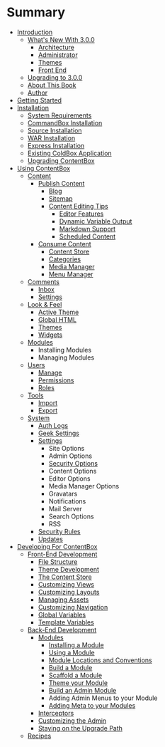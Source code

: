 # Summary

* [Introduction](README.md)
    * [What's New With 3.0.0](introduction/whats_new.md)
        * [Architecture](introduction/whats_new_3_0_0/architecture.md)
        * [Administrator](introduction/whats_new_3_0_0/administrator.md)
        * [Themes](introduction/whats_new_3_0_0/themes.md)
        * [Front End](introduction/whats_new_3_0_0/front_end.md)
    * [Upgrading to 3.0.0](introduction/upgrading.md)
    * [About This Book](introduction/about_this_book.md)
    * [Author](introduction/author.md)
* [Getting Started](getting_started/index.md)
* [Installation](installation/index.md)
    * [System Requirements](installation/system_requirements.md)
    * [CommandBox Installation](installation/commandbox_installation.md)
    * [Source Installation](installation/source_installation.md)
    * [WAR Installation](installation/war_installation.md)
    * [Express Installation](installation/express_installation.md)
    * [Existing ColdBox Application](installation/existing_coldbox_application.md)
    * [Upgrading ContentBox](installation/upgrading_contentbox.md)
* [Using ContentBox](using/README.md)
    * [Content](using/content/index.md)
        * [Publish Content](using/content/direct_pubilsh/index.md)
            * [Blog](using/content/direct_pubilsh/blog.md)
            * [Sitemap](using/content/direct_publish/sitemap.md)
            * [Content Editing Tips](using/content/direct_pubilsh/content-editing-tips.md)
                * [Editor Features](using/content/direct_pubilsh/editor-features.md)
                * [Dynamic Variable Output](using/content/direct_pubilsh/dynamic-variable-output.md)
                * [Markdown Support](using/content/direct_pubilsh/markdown-support.md)
                * [Scheduled Content](using/content/direct_pubilsh/scheduled-content.md)
        * [Consume Content](using/content/indirect_publishing/index.md)
            * [Content Store](using/content/indirect_publishing/contentstore.md)
            * [Categories](using/content/indirect_publishing/categories.md)
            * [Media Manager](using/content/indirect_publishing/media-manager.md)
            * [Menu Manager](using/content/indirect_publishing/menu-manager.md)
    * [Comments](using/comments/index.md)
        * [Inbox](using/comments/inbox.md)
        * [Settings](using/comments/settings.md)
    * [Look & Feel](using/look-and-feel/index.md)
        * [Active Theme](using/look-and-feel/active_theme.md)
        * [Global HTML](using/look-and-feel/global_html.md)
        * [Themes](using/look-and-feel/themes.md)
        * [Widgets](using/look-and-feel/widgets.md)
    * [Modules](using/modules/index.md)
        * Installing Modules
        * Managing Modules
    * [Users](using/users/index.md)
        * [Manage](using/users/manage.md)
        * [Permissions](using/users/permissions.md)
        * [Roles](using/users/roles.md)
    * [Tools](using/tools/index.md)
        * [Import](using/tools/import.md)
        * [Export](using/tools/export.md)
    * [System](using/system/index.md)
        * [Auth Logs](using/system/auth_logs.md)
        * [Geek Settings](using/system/geek_settings.md)
        * [Settings](using/system/settings.md)
            * Site Options
            * Admin Options
            * [Security Options](using/system/security-options.md)
            * Content Options
            * Editor Options
            * Media Manager Options
            * Gravatars
            * Notifications
            * Mail Server
            * Search Options
            * RSS
        * [Security Rules](using/system/security_rules.md)
        * [Updates](using/system/updates.md)
* [Developing For ContentBox](developing/README.md)
    * [Front-End Development](developing/front_end/README.md)
        * [File Structure](developing/front_end/files.md)
        * [Theme Development](developing/themes/README.md)
        * [The Content Store](developing/front_end/contentstore.md)
        * [Customizing Views](developing/front_end/views.md)
        * [Customizing Layouts](developing/front_end/layouts.md)
        * [Managing Assets](developing/front_end/assets.md)
        * [Customizing Navigation](developing/front_end/navigation.md)
        * [Global Variables](developing/globals.md)
        * [Template Variables](developing/front_end/templateVars.md)
    * [Back-End Development](developing/back_end/readme.md)
        * [Modules](developing/back_end/modules/index.md)
            * [Installing a Module](developing/back_end/modules/installing.md)
            * [Using a Module](developing/back_end/modules/using.md)
            * [Module Locations and Conventions](developing/back_end/modules/conventions.md)
            * [Build a Module](developing/back_end/modules/build.md)
            * [Scaffold a Module](developing/back_end/modules/scaffhold.md)
            * [Theme your Module](developing/back_end/modules/theme.md)
            * [Build an Admin Module](developing/back_end/modules/buildadmin.md)
            * Adding Admin Menus to your Module
            * [Adding Meta to your Modules](developing/back_end/modules/adding-meta-to-your-modules.md)
        * [Interceptors](developing/back_end/interceptors.md)
        * [Customizing the Admin](developing/back_end/admin.md)
        * [Staying on the Upgrade Path](developing/back_end/upgrades.md)
    * [Recipes](recipes/index.md)

